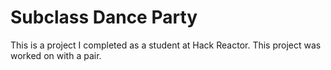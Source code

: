 Subclass Dance Party
==============

This is a project I completed as a student at Hack Reactor. This project was worked on with a pair. 